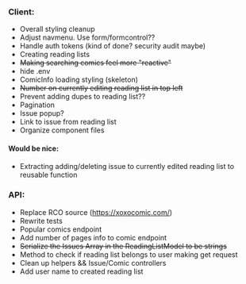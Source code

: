 ### Client:

- Overall styling cleanup
- Adjust navmenu. Use form/formcontrol??
- Handle auth tokens (kind of done? security audit maybe)
- Creating reading lists
- ~~Making searching comics feel more "reactive"~~
- hide .env
- ComicInfo loading styling (skeleton)
- ~~Number on currently editing reading list in top left~~
- Prevent adding dupes to reading list??
- Pagination
- Issue popup?
- Link to issue from reading list
- Organize component files

#### Would be nice:

- Extracting adding/deleting issue to currently edited reading list to reusable function

### API:

- Replace RCO source (https://xoxocomic.com/)
- Rewrite tests
- Popular comics endpoint
- Add number of pages info to comic endpoint
- ~~Serialize the Issues Array in the ReadingListModel to be strings~~
- Method to check if reading list belongs to user making get request
- Clean up helpers && Issue/Comic controllers
- Add user name to created reading list
